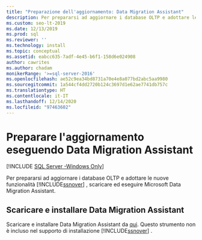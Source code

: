 ```yaml
---
title: "Preparazione dell'aggiornamento: Data Migration Assistant"
description: Per prepararsi ad aggiornare i database OLTP e adottare le nuove funzionalità di SQL Server, scaricare ed eseguire Microsoft Data Migration Assistant.
ms.custom: seo-lt-2019
ms.date: 12/13/2019
ms.prod: sql
ms.reviewer: ''
ms.technology: install
ms.topic: conceptual
ms.assetid: eabcc635-7adf-4e45-b6f1-158d6e024908
author: cawrites
ms.author: chadam
monikerRange: '>=sql-server-2016'
ms.openlocfilehash: ae52c9ea34bd8731a70e4e8a077bd2abc5aa9980
ms.sourcegitcommit: 1a544cf4dd2720b124c3697d1e62ae7741db757c
ms.translationtype: HT
ms.contentlocale: it-IT
ms.lasthandoff: 12/14/2020
ms.locfileid: "97463602"
---
```

# <a name="prepare-for-upgrade-by-running-data-migration-assistant"></a>Preparare l'aggiornamento eseguendo Data Migration Assistant

[!INCLUDE [SQL Server -Windows Only](../../includes/applies-to-version/sql-windows-only.md)]
  
Per prepararsi ad aggiornare i database OLTP e adottare le nuove funzionalità [!INCLUDE[ssnover](../../includes/ssnoversion-md.md)] , scaricare ed eseguire Microsoft Data Migration Assistant.  
  
## <a name="download-and-install-data-migration-assistant"></a>Scaricare e installare Data Migration Assistant  
Scaricare e installare Data Migration Assistant da [qui](https://go.microsoft.com/fwlink/?LinkID=613421). Questo strumento non è incluso nel supporto di installazione [!INCLUDE[ssnover](../../includes/ssnoversion-md.md)] .  

  

